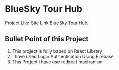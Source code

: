 # BlueSky Tour Hub

Project Live Site Link [BlueSky Tour Hub](https://bluesky-tour-hub.web.app/).

## Bullet Point of this Project

1. This project is fully based on React Library
2. I have used Login Authentication Using Firebase
3. This Project i have use redirect machanism
